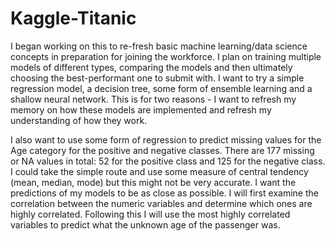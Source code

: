 # Kaggle-Titanic
I began working on this to re-fresh basic machine learning/data science concepts in preparation for joining the workforce. I plan on training multiple models of different types, comparing the models and then ultimately
choosing the best-performant one to submit with. I want to try a simple regression model, a decision tree, some form of ensemble learning and a shallow neural network. This is for two reasons - I want to refresh my 
memory on how these models are implemented and refresh my understanding of how they work. 

I also want to use some form of regression to predict missing values for the Age category for the positive and negative classes. There are 177 missing or NA values in total: 52 for the positive class and 125 for the negative class.
I could take the simple route and use some measure of central tendency (mean, median, mode) but this might not be very accurate. I want the predictions of my models to be as close as possible. I will first examine the 
correlation between the numeric variables and determine which ones are highly correlated. Following this I will use the most highly correlated variables to predict what the unknown age of the passenger was. 
